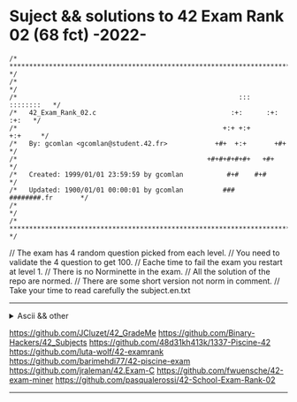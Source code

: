 # Suject && solutions to 42 Exam Rank 02 (68 fct) -2022-

```
/* ************************************************************************** */
/*                                                                            */
/*                                                        :::      ::::::::   */
/*   42_Exam_Rank_02.c                                  :+:      :+:    :+:   */
/*                                                    +:+ +:+         +:+     */
/*   By: gcomlan <gcomlan@student.42.fr>            +#+  +:+       +#+        */
/*                                                +#+#+#+#+#+   +#+           */
/*   Created: 1999/01/01 23:59:59 by gcomlan           #+#    #+#             */
/*   Updated: 1900/01/01 00:00:01 by gcomlan          ###   ########.fr       */
/*                                                                            */
/* ************************************************************************** */
```

//	The exam has 4 random question picked from each level.
//	You need to validate the 4 question to get 100.
//	Eache time to fail the exam you restart at level 1.
//	There is no Norminette in the exam.
// 	All the solution of the repo are normed.
// 	There are some short version not norm in comment.
//	Take your time to read carefully the subject.en.txt

----

<details>
<summary>Ascii && other</summary>
## DIGIT
0 (48) 1 (49) 2 (50) 3 (51) 4 (52) 5 (53) 6 (54) 7 (55) 8 (56) 9 (57)

##ALPHA

A (65) B (66) C (67) D (68) E (69) F (70) G (71) H (72) I (73) J (74) K (75) L (76) M (77) N (78) O (79) P (80) Q (81) R (82) S (83) T (84) U (85) V (86) W (87) X (88) Y (89) Z (90)

a (97) b (98) c (99) d (100) e (101) f (102) g (103) h (104) i (105) j (106) k (107) l (108) m (109) n (110) o (111) p (112) q (113) r (114) s (115) t (116) u (117) v (118) w (119) x (120) y (121) z (122)

Underscore _ (95)
Space   (32) // + 32 pour changer en minuscule
Plus sign '+' (43)
Minus sign '-' (45)
Diviser sign '/' (47)
Modulo sign % (37)
isspace();
Horizontal tab '\t' (9)
Vertiacal tab '\v' (11)
New Line  \n (10)
Form feed '\f' (12)
Carriage return '\r' (13)

str[idx] += 32; put in lowecase
str[idx] -= 32; put in upercase

printf - > #include <stdio.h>
malloc - > #include <stdlib.h>
NULL && size_t -> #include <stddef.h>

alway return the type of your fct
alway nit your varible
inc your idx directly when you enter a while loop
alway secure your malloc just after initialized
comment main if ask a fonction

make tab of same logic

sting manipulation
linked list
argument
etc


argument vector table

0 program name
1
2
4

argc -> argument cunt eauql
argv -> argument vector

</details>

https://github.com/JCluzet/42_GradeMe
https://github.com/Binary-Hackers/42_Subjects
https://github.com/48d31kh413k/1337-Piscine-42
https://github.com/luta-wolf/42-examrank
https://github.com/barimehdi77/42-piscine-exam
https://github.com/jraleman/42.Exam-C
https://github.com/fwuensche/42-exam-miner
https://github.com/pasqualerossi/42-School-Exam-Rank-02

----
